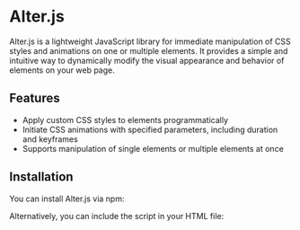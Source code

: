 # Alter.js

Alter.js is a lightweight JavaScript library for immediate manipulation of CSS styles and animations on one or multiple elements. It provides a simple and intuitive way to dynamically modify the visual appearance and behavior of elements on your web page.

## Features

- Apply custom CSS styles to elements programmatically
- Initiate CSS animations with specified parameters, including duration and keyframes
- Supports manipulation of single elements or multiple elements at once

## Installation

You can install Alter.js via npm:


Alternatively, you can include the script in your HTML file:
